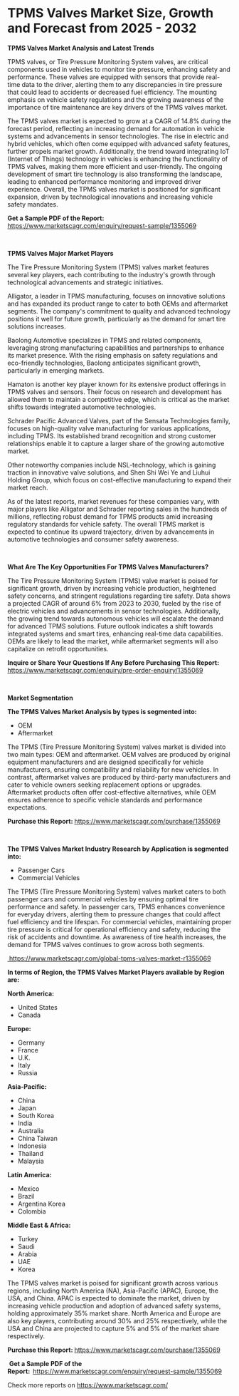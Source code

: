 <p><h1>TPMS Valves Market Size, Growth and Forecast from 2025 - 2032</h1></p><p><strong>TPMS Valves Market Analysis and Latest Trends</strong></p>
<p><p>TPMS valves, or Tire Pressure Monitoring System valves, are critical components used in vehicles to monitor tire pressure, enhancing safety and performance. These valves are equipped with sensors that provide real-time data to the driver, alerting them to any discrepancies in tire pressure that could lead to accidents or decreased fuel efficiency. The mounting emphasis on vehicle safety regulations and the growing awareness of the importance of tire maintenance are key drivers of the TPMS valves market.</p><p>The TPMS valves market is expected to grow at a CAGR of 14.8% during the forecast period, reflecting an increasing demand for automation in vehicle systems and advancements in sensor technologies. The rise in electric and hybrid vehicles, which often come equipped with advanced safety features, further propels market growth. Additionally, the trend toward integrating IoT (Internet of Things) technology in vehicles is enhancing the functionality of TPMS valves, making them more efficient and user-friendly. The ongoing development of smart tire technology is also transforming the landscape, leading to enhanced performance monitoring and improved driver experience. Overall, the TPMS valves market is positioned for significant expansion, driven by technological innovations and increasing vehicle safety mandates.</p></p>
<p><strong>Get a Sample PDF of the Report:&nbsp;</strong> <a href="https://www.marketscagr.com/enquiry/request-sample/1355069?utm_campaign=2756&utm_medium=2&utm_source=Github&utm_content=ia&utm_term=30032025&utm_id=tpms-valves">https://www.marketscagr.com/enquiry/request-sample/1355069</a></p>
<p>&nbsp;</p>
<p><strong>TPMS Valves Major Market Players</strong></p>
<p><p>The Tire Pressure Monitoring System (TPMS) valves market features several key players, each contributing to the industry's growth through technological advancements and strategic initiatives. </p><p>Alligator, a leader in TPMS manufacturing, focuses on innovative solutions and has expanded its product range to cater to both OEMs and aftermarket segments. The company's commitment to quality and advanced technology positions it well for future growth, particularly as the demand for smart tire solutions increases.</p><p>Baolong Automotive specializes in TPMS and related components, leveraging strong manufacturing capabilities and partnerships to enhance its market presence. With the rising emphasis on safety regulations and eco-friendly technologies, Baolong anticipates significant growth, particularly in emerging markets.</p><p>Hamaton is another key player known for its extensive product offerings in TPMS valves and sensors. Their focus on research and development has allowed them to maintain a competitive edge, which is critical as the market shifts towards integrated automotive technologies.</p><p>Schrader Pacific Advanced Valves, part of the Sensata Technologies family, focuses on high-quality valve manufacturing for various applications, including TPMS. Its established brand recognition and strong customer relationships enable it to capture a larger share of the growing automotive market.</p><p>Other noteworthy companies include NSL-technology, which is gaining traction in innovative valve solutions, and Shen Shi Wei Ye and Liuhui Holding Group, which focus on cost-effective manufacturing to expand their market reach.</p><p>As of the latest reports, market revenues for these companies vary, with major players like Alligator and Schrader reporting sales in the hundreds of millions, reflecting robust demand for TPMS products amid increasing regulatory standards for vehicle safety. The overall TPMS market is expected to continue its upward trajectory, driven by advancements in automotive technologies and consumer safety awareness.</p></p>
<p>&nbsp;</p>
<p><strong>What Are The Key Opportunities For TPMS Valves Manufacturers?</strong></p>
<p><p>The Tire Pressure Monitoring System (TPMS) valve market is poised for significant growth, driven by increasing vehicle production, heightened safety concerns, and stringent regulations regarding tire safety. Data shows a projected CAGR of around 6% from 2023 to 2030, fueled by the rise of electric vehicles and advancements in sensor technologies. Additionally, the growing trend towards autonomous vehicles will escalate the demand for advanced TPMS solutions. Future outlook indicates a shift towards integrated systems and smart tires, enhancing real-time data capabilities. OEMs are likely to lead the market, while aftermarket segments will also capitalize on retrofit opportunities.</p></p>
<p><strong>Inquire or Share Your Questions If Any Before Purchasing This Report:</strong> <a href="https://www.marketscagr.com/enquiry/pre-order-enquiry/1355069?utm_campaign=2756&utm_medium=2&utm_source=Github&utm_content=ia&utm_term=30032025&utm_id=tpms-valves">https://www.marketscagr.com/enquiry/pre-order-enquiry/1355069</a></p>
<p>&nbsp;</p>
<p><strong>Market Segmentation</strong></p>
<p><strong>The TPMS Valves Market Analysis by types is segmented into:</strong></p>
<p><ul><li>OEM</li><li>Aftermarket</li></ul></p>
<p><p>The TPMS (Tire Pressure Monitoring System) valves market is divided into two main types: OEM and aftermarket. OEM valves are produced by original equipment manufacturers and are designed specifically for vehicle manufacturers, ensuring compatibility and reliability for new vehicles. In contrast, aftermarket valves are produced by third-party manufacturers and cater to vehicle owners seeking replacement options or upgrades. Aftermarket products often offer cost-effective alternatives, while OEM ensures adherence to specific vehicle standards and performance expectations.</p></p>
<p><strong>Purchase this Report:&nbsp;</strong><a href="https://www.marketscagr.com/purchase/1355069?utm_campaign=2756&utm_medium=2&utm_source=Github&utm_content=ia&utm_term=30032025&utm_id=tpms-valves">https://www.marketscagr.com/purchase/1355069</a></p>
<p>&nbsp;</p>
<p><strong>The TPMS Valves Market Industry Research by Application is segmented into:</strong></p>
<p><ul><li>Passenger Cars</li><li>Commercial Vehicles</li></ul></p>
<p><p>The TPMS (Tire Pressure Monitoring System) valves market caters to both passenger cars and commercial vehicles by ensuring optimal tire performance and safety. In passenger cars, TPMS enhances convenience for everyday drivers, alerting them to pressure changes that could affect fuel efficiency and tire lifespan. For commercial vehicles, maintaining proper tire pressure is critical for operational efficiency and safety, reducing the risk of accidents and downtime. As awareness of tire health increases, the demand for TPMS valves continues to grow across both segments.</p></p>
<p><a href="https://www.marketscagr.com/global-tpms-valves-market-r1355069?utm_campaign=2756&utm_medium=2&utm_source=Github&utm_content=ia&utm_term=30032025&utm_id=tpms-valves">&nbsp;https://www.marketscagr.com/global-tpms-valves-market-r1355069</a></p>
<p><strong>In terms of Region, the TPMS Valves Market Players available by Region are:</strong></p>
<p>
    <p> <strong> North America: </strong>
        <ul>
            <li>United States</li>
            <li>Canada</li>
        </ul>
        </p> 
    <p> <strong> Europe: </strong>
        <ul>
            <li>Germany</li>
            <li>France</li>
            <li>U.K.</li>
            <li>Italy</li>
            <li>Russia</li>
        </ul>
        </p> 
    <p> <strong> Asia-Pacific: </strong>
        <ul>
            <li>China</li>
            <li>Japan</li>
            <li>South Korea</li>
            <li>India</li>
            <li>Australia</li>
            <li>China Taiwan</li>
            <li>Indonesia</li>
            <li>Thailand</li>
            <li>Malaysia</li>
        </ul>
        </p> 
    <p> <strong> Latin America: </strong>
        <ul>
            <li>Mexico</li>
            <li>Brazil</li>
            <li>Argentina Korea</li>
            <li>Colombia</li>
        </ul>
        </p> 
    <p> <strong> Middle East & Africa: </strong>
        <ul>
            <li>Turkey</li>
            <li>Saudi</li>
            <li>Arabia</li>
            <li>UAE</li>
            <li>Korea</li>
        </ul>
    </p>
    </p>
<p><p>The TPMS valves market is poised for significant growth across various regions, including North America (NA), Asia-Pacific (APAC), Europe, the USA, and China. APAC is expected to dominate the market, driven by increasing vehicle production and adoption of advanced safety systems, holding approximately 35% market share. North America and Europe are also key players, contributing around 30% and 25% respectively, while the USA and China are projected to capture 5% and 5% of the market share respectively.</p></p>
<p><strong>Purchase this Report: </strong><a href="https://www.marketscagr.com/purchase/1355069?utm_campaign=2756&utm_medium=2&utm_source=Github&utm_content=ia&utm_term=30032025&utm_id=tpms-valves">https://www.marketscagr.com/purchase/1355069</a></p>
<p>&nbsp;<strong>Get a Sample PDF of the Report:&nbsp;&nbsp;</strong><a href="https://www.marketscagr.com/enquiry/request-sample/1355069?utm_campaign=2756&utm_medium=2&utm_source=Github&utm_content=ia&utm_term=30032025&utm_id=tpms-valves">https://www.marketscagr.com/enquiry/request-sample/1355069</a></p>
<p><strong></strong></p>
<p>Check more reports on <a href="https://www.marketscagr.com/?utm_campaign=2756&utm_medium=2&utm_source=Github&utm_content=ia&utm_term=30032025&utm_id=tpms-valves">https://www.marketscagr.com/</a></p>